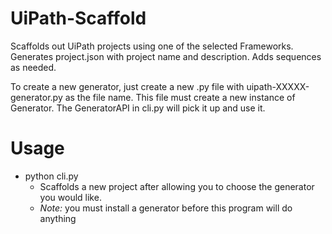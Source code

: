 # UiPath-Scaffold

Scaffolds out UiPath projects using one of the selected Frameworks. 
Generates project.json with project name and description. 
Adds sequences as needed.


To create a new generator, just create a new .py file with uipath-XXXXX-generator.py as the file name. This file must create a new instance of Generator. The GeneratorAPI in cli.py will pick it up and use it.

# Usage
* python cli.py
  * Scaffolds a new project after allowing you to choose the generator you would like.
  * *Note:* you must install a generator before this program will do anything